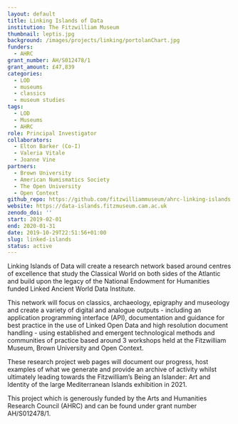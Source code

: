 ```yaml
---
layout: default
title: Linking Islands of Data
institution: The Fitzwilliam Museum
thumbnail: leptis.jpg
background: /images/projects/linking/portolanChart.jpg
funders:
  - AHRC
grant_number: AH/S012478/1
grant_amount: £47,839
categories:
  - LOD
  - museums
  - classics
  - museum studies
tags:
  - LOD
  - Museums
  - AHRC
role: Principal Investigator
collaborators:
  - Elton Barker (Co-I)
  - Valeria Vitale
  - Joanne Vine
partners:
  - Brown University
  - American Numismatics Society
  - The Open University
  - Open Context
github_repo: https://github.com/fitzwilliammuseum/ahrc-linking-islands
website: https://data-islands.fitzmuseum.cam.ac.uk
zenodo_doi: ''
start: 2019-02-01
end: 2020-01-31
date: 2019-10-29T22:51:56+01:00
slug: linked-islands
status: active
---
```

Linking Islands of Data will create a research network based around centres of excellence that study the Classical World on both sides of the Atlantic and build upon the legacy of the National Endowment for Humanities funded Linked Ancient World Data Institute.

This network will focus on classics, archaeology, epigraphy and museology and create a variety of digital and analogue outputs - including an application programming interface (API), documentation and guidance for best practice in the use of Linked Open Data and high resolution document handling - using established and emergent technological methods and communities of practice based around 3 workshops held at the Fitzwilliam Museum, Brown University and Open Context.

These research project web pages will document our progress, host examples of what we generate and provide an archive of activity whilst ultimately leading towards the Fitzwilliam’s Being an Islander: Art and Identity of the large Mediterranean Islands exhibition in 2021.

This project which is generously funded by the Arts and Humanities Research Council (AHRC) and can be found under grant number AH/S012478/1.

